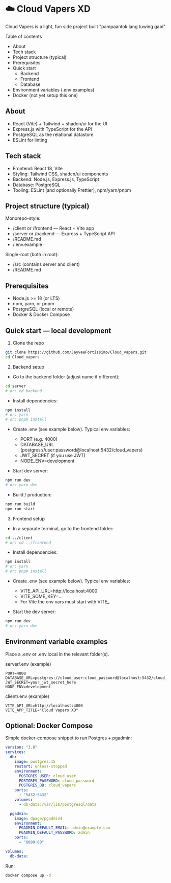 # ☁️ Cloud Vapers XD

Cloud Vapers is a light, fun side project built "pampaantok lang tuwing gabi" 

Table of contents
- About
- Tech stack
- Project structure (typical)
- Prerequisites
- Quick start 
  - Backend
  - Frontend
  - Database
- Environment variables (.env examples)
- Docker (not yet setup this one)


About
-----

- React (Vite) + Tailwind + shadcn/ui for the UI
- Express.js with TypeScript for the API
- PostgreSQL as the relational datastore
- ESLint for linting

Tech stack
----------
- Frontend: React 18, Vite
- Styling: Tailwind CSS, shadcn/ui components
- Backend: Node.js, Express.js, TypeScript
- Database: PostgreSQL
- Tooling: ESLint (and optionally Prettier), npm/yarn/pnpm

Project structure (typical)
--------------------------
Monorepo-style:
- /client or /frontend — React + Vite app
- /server or /backend — Express + TypeScript API
- /README.md
- /.env.example

Single-root (both in root):
- /src (contains server and client)
- /README.md

Prerequisites
-------------
- Node.js >= 18 (or LTS)
- npm, yarn, or pnpm
- PostgreSQL (local or remote)
- Docker & Docker Compose

Quick start — local development
-------------------------------

1) Clone the repo
```bash
git clone https://github.com/JayveeFortissimo/Cloud_vapers.git
cd Cloud_vapers
```

2) Backend setup
- Go to the backend folder (adjust name if different):
```bash
cd server
# or: cd backend
```

- Install dependencies:
```bash
npm install
# or: yarn
# or: pnpm install
```

- Create .env (see example below). Typical env variables:
  - PORT (e.g. 4000)
  - DATABASE_URL (postgres://user:password@localhost:5432/cloud_vapers)
  - JWT_SECRET (if you use JWT)
  - NODE_ENV=development

- Start dev server:
```bash
npm run dev
# or: yarn dev
```

- Build / production:
```bash
npm run build
npm run start
```

3) Frontend setup
- In a separate terminal, go to the frontend folder:
```bash
cd ../client
# or: cd ../frontend
```

- Install dependencies:
```bash
npm install
# or: yarn
# or: pnpm install
```

- Create .env (see example below). Typical env variables:
  - VITE_API_URL=http://localhost:4000
  - VITE_SOME_KEY=...
  - For Vite the env vars must start with VITE_

- Start the dev server:
```bash
npm run dev
# or: yarn dev
```

Environment variable examples
-----------------------------
Place a .env or .env.local in the relevant folder(s).

server/.env (example)
```env
PORT=4000
DATABASE_URL=postgres://cloud_user:cloud_password@localhost:5432/cloud_vapers
JWT_SECRET=your_jwt_secret_here
NODE_ENV=development
```

client/.env (example)
```env
VITE_API_URL=http://localhost:4000
VITE_APP_TITLE="Cloud Vapers XD"
```

Optional: Docker Compose
------------------------
Simple docker-compose snippet to run Postgres + pgadmin:

```yaml
version: "3.8"
services:
  db:
    image: postgres:15
    restart: unless-stopped
    environment:
      POSTGRES_USER: cloud_user
      POSTGRES_PASSWORD: cloud_password
      POSTGRES_DB: cloud_vapers
    ports:
      - "5432:5432"
    volumes:
      - db-data:/var/lib/postgresql/data

  pgadmin:
    image: dpage/pgadmin4
    environment:
      PGADMIN_DEFAULT_EMAIL: admin@example.com
      PGADMIN_DEFAULT_PASSWORD: admin
    ports:
      - "8080:80"

volumes:
  db-data:
```

Run:
```bash
docker compose up -d
```



